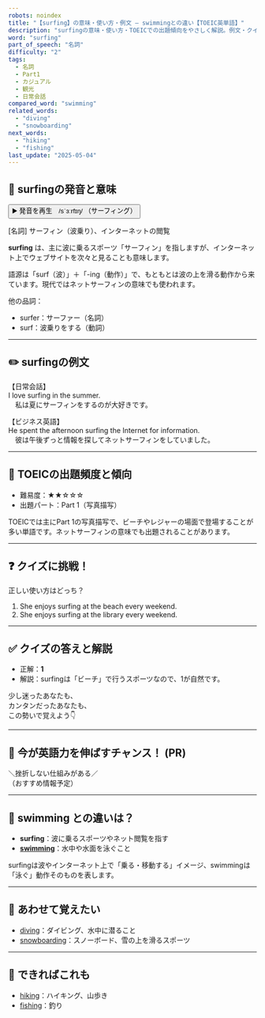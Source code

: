 ```yaml
---
robots: noindex
title: "【surfing】の意味・使い方・例文 ― swimmingとの違い【TOEIC英単語】"
description: "surfingの意味・使い方・TOEICでの出題傾向をやさしく解説。例文・クイズ付きでswimmingとの違いもわかりやすく学べます。"
word: "surfing"
part_of_speech: "名詞"
difficulty: "2"
tags:
  - 名詞
  - Part1
  - カジュアル
  - 観光
  - 日常会話
compared_word: "swimming"
related_words:
  - "diving"
  - "snowboarding"
next_words:
  - "hiking"
  - "fishing"
last_update: "2025-05-04"
---
```


## 🔰 surfingの発音と意味

<button class="play-audio" onclick="playTTS('surfing')">
  <span class="play-audio-main">
    ▶️ 発音を再生　/sˈɜːrfɪŋ/
  </span>
  <span class="play-audio-sub">
    （サーフィング）
  </span>
</button>

[名詞] サーフィン（波乗り）、インターネットの閲覧

**surfing** は、主に波に乗るスポーツ「サーフィン」を指しますが、インターネット上でウェブサイトを次々と見ることも意味します。

語源は「surf（波）」＋「-ing（動作）」で、もともとは波の上を滑る動作から来ています。現代ではネットサーフィンの意味でも使われます。

他の品詞：  
- surfer：サーファー（名詞）
- surf：波乗りをする（動詞）

---

## ✏️ surfingの例文

【日常会話】  
I love surfing in the summer.  
　私は夏にサーフィンをするのが大好きです。

【ビジネス英語】  
He spent the afternoon surfing the Internet for information.  
　彼は午後ずっと情報を探してネットサーフィンをしていました。

---

## 🎯 TOEICの出題頻度と傾向

- 難易度：★★☆☆☆
- 出題パート：Part 1（写真描写）

TOEICでは主にPart 1の写真描写で、ビーチやレジャーの場面で登場することが多い単語です。ネットサーフィンの意味でも出題されることがあります。

---

## ❓ クイズに挑戦！

正しい使い方はどっち？

1. She enjoys surfing at the beach every weekend.  
2. She enjoys surfing at the library every weekend.

---

## ✅ クイズの答えと解説

- 正解：**1**
- 解説：surfingは「ビーチ」で行うスポーツなので、1が自然です。

少し迷ったあなたも、  
カンタンだったあなたも、  
この勢いで覚えよう👇️

---

## 🚀 今が英語力を伸ばすチャンス！ (PR)

<div class="info-center">
＼挫折しない仕組みがある／<br>  
（おすすめ情報予定）
</div>

---

## 🤔  swimming との違いは？

- **surfing**：波に乗るスポーツやネット閲覧を指す
- **[swimming](/word/swimming)**：水中や水面を泳ぐこと

surfingは波やインターネット上で「乗る・移動する」イメージ、swimmingは「泳ぐ」動作そのものを表します。

---

## 🧩 あわせて覚えたい

- [diving](/word/diving)：ダイビング、水中に潜ること
- [snowboarding](/word/snowboarding)：スノーボード、雪の上を滑るスポーツ

---

## 📖 できればこれも

- [hiking](/word/hiking)：ハイキング、山歩き
- [fishing](/word/fishing)：釣り

<!-- cvid: aid02_bid35 -->
